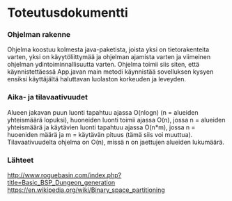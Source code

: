 # Toteutusdokumentti

### Ohjelman rakenne
Ohjelma koostuu kolmesta java-paketista, joista yksi on tietorakenteita varten, yksi on käyytöliittymää ja ohjelman ajamista varten ja viimeinen ohjelman ydintoiminnallisuutta varten. Ohjelma toimii siis siten, että käynnistettäessä App.javan main metodi käynnistää sovelluksen kysyen ensiksi käyttäjältä haluttavan luolaston korkeuden ja leveyden. 

### Aika- ja tilavaativuudet
Alueen jakavan puun luonti tapahtuu ajassa O(nlogn) (n = alueiden yhteismäärä lopuksi), huoneiden luonti toimii ajassa O(n), jossa n = alueiden yhteismäärä ja käytävien luonti tapahtuu ajassa O(n*m), jossa n = huoeniden määrä ja m = käytävän pituus (tämä siis voi muuttua). Tilavaativuudelta ohjelma on O(n), missä n on jaettujen alueiden lukumäärä. 

### Lähteet
http://www.roguebasin.com/index.php?title=Basic_BSP_Dungeon_generation
https://en.wikipedia.org/wiki/Binary_space_partitioning